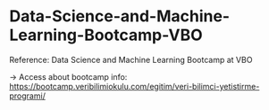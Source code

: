 # Data-Science-and-Machine-Learning-Bootcamp-VBO

Reference: Data Science and Machine Learning Bootcamp at VBO

-> Access about bootcamp info: https://bootcamp.veribilimiokulu.com/egitim/veri-bilimci-yetistirme-programi/
